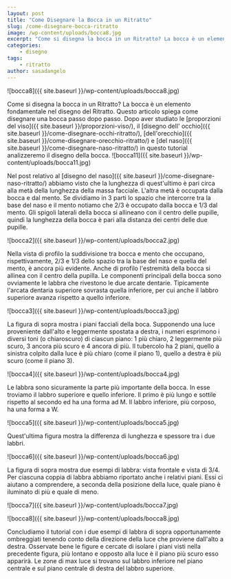 ```yaml
---
layout: post
title: "Come Disegnare la Bocca in un Ritratto"
slug: /come-disegnare-bocca-ritratto
image: /wp-content/uploads/bocca8.jpg
excerpt: "Come si disegna la bocca in un Ritratto? La bocca è un elemento fondamentale nel disegno del Ritratto. Questo articolo spiega come disegnare una bocca"
categories:
    - disegno
tags:
    - ritratto
author: sasadangelo
---
```


![bocca8]({{ site.baseurl }}/wp-content/uploads/bocca8.jpg)

Come si disegna la bocca in un Ritratto? La bocca è un elemento fondamentale nel disegno del Ritratto. Questo articolo spiega come disegnare una bocca passo dopo passo. Dopo aver studiato le [proporzioni del viso]({{ site.baseurl }}/proporzioni-viso/), il [disegno dell' occhio]({{ site.baseurl }}/come-disegnare-occhi-ritratto/), [dell'orecchio]({{ site.baseurl }}/come-disegnare-orecchio-ritratto/) e [del naso]({{ site.baseurl }}/come-disegnare-naso-ritratto/) in questo tutorial analizzeremo il disegno della bocca. ![bocca11]({{ site.baseurl }}/wp-content/uploads/bocca11.jpg)

Nel post relativo al [disegno del naso]({{ site.baseurl }}/come-disegnare-naso-ritratto/) abbiamo visto che la lunghezza di quest'ultimo è pari circa alla metà della lunghezza della massa facciale. L'altra metà è occupata dalla bocca e dal mento. Se dividiamo in 3 parti lo spazio che intercorre tra la base del naso e il mento notiamo che 2/3 è occupato dalla bocca e 1/3 dal mento. Gli spigoli laterali della bocca si allineano con il centro delle pupille, quindi la lunghezza della bocca è pari alla distanza dei centri delle due pupille.

![bocca2]({{ site.baseurl }}/wp-content/uploads/bocca2.jpg)

Nella vista di profilo la suddivisione tra bocca e mento che occupano, rispettivamente, 2/3 e 1/3 dello spazio tra la base del naso e quella del mento, è ancora più evidente. Anche di profilo l'estremità della bocca si allinea con il centro della pupilla. Le componenti principali della bocca sono ovviamente le labbra che rivestono le due arcate dentarie. Tipicamente l'arcata dentaria superiore sovrasta quella inferiore, per cui anche il labbro superiore avanza rispetto a quello inferiore.

![bocca3]({{ site.baseurl }}/wp-content/uploads/bocca3.jpg)

La figura di sopra mostra i piani facciali della boca. Supponendo una luce proveniente dall'alto e leggermente spostata a destra, i numeri esprimono i diversi toni (o chiaroscuro) di ciascun piano: 1 più chiaro, 2 leggermente più scuro, 3 ancora più scuro e 4 ancora di più. Il tubercolo ha 2 piani, quello a sinistra colpito dalla luce è più chiaro (come il piano 1), quello a destra è più scuro (come il piano 3).

![bocca4]({{ site.baseurl }}/wp-content/uploads/bocca4.jpg)

Le labbra sono sicuramente la parte più importante della bocca. In esse troviamo il labbro superiore e quello inferiore. Il primo è più lungo e sottile rispetto al secondo ed ha una forma ad M. Il labbro inferiore, più corposo, ha una forma a W.

![bocca5]({{ site.baseurl }}/wp-content/uploads/bocca5.jpg)

Quest'ultima figura mostra la differenza di lunghezza e spessore tra i due labbri.

![bocca6]({{ site.baseurl }}/wp-content/uploads/bocca6.jpg)

La figura di sopra mostra due esempi di labbra: vista frontale e vista di 3/4. Per ciascuna coppia di labbra abbiamo riportato anche i relativi piani. Essi ci aiutano a comprendere, a seconda della posizione della luce, quale piano è iluminato di più e quale di meno.

![bocca7]({{ site.baseurl }}/wp-content/uploads/bocca7.jpg)

![bocca8]({{ site.baseurl }}/wp-content/uploads/bocca8.jpg)

Concludiamo il tutorial con i due esempi di labbra di sopra opportunamente ombreggiati tenendo conto della direzione della luce che proviene dall'alto a destra. Osservate bene le figure e cercate di isolare i piani visti nella precedente figura, più lontano e opposto alla luce è il piano più scuro esso apparirà. Le zone di max luce si trovano sul labbro inferiore nel piano centrale e sul piano centrale di destra del labbro superiore.
